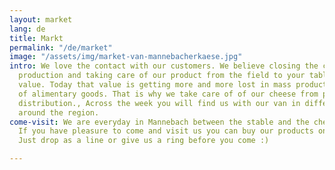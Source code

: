 ```yaml
---
layout: market
lang: de
title: Markt
permalink: "/de/market"
image: "/assets/img/market-van-mannebacherkaese.jpg"
intro: We love the contact with our customers. We believe closing the circle of food
  production and taking care of our product from the field to your table has an extreme
  value. Today that value is getting more and more lost in mass production and consumption
  of alimentary goods. That is why we take care of of our cheese from production to
  distribution., Across the week you will find us with our van in different markets
  around the region.
come-visit: We are everyday in Mannebach between the stable and the cheese laboratory.
  If you have pleasure to come and visit us you can buy our products on location.
  Just drop as a line or give us a ring before you come :)

---
```

